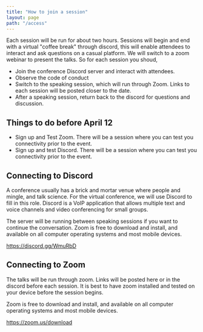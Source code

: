 ```yaml
---
title: "How to join a session"
layout: page
path: "/access"
---
```


Each session will be run for about two hours. Sessions will begin and end with a virtual "coffee break" through discord, this will enable attendees to interact and ask questions on a casual platform. We will switch to a zoom webinar to present the talks. So for each session you shoud, 

* Join the conference Discord server and interact with attendees.
* Observe the code of conduct
* Switch to the speaking session, which will run through Zoom. Links to each session will be posted closer to the date.
* After a speaking session, return back to the discord for questions and discussion. 


## Things to do before April 12
* Sign up and Test Zoom. There will be a session where you can test you connectivity prior to the event.
* Sign up and test Discord. There will be a session where you can test you connectivity prior to the event.


## Connecting to Discord
A conference usually has a brick and mortar venue where people and mingle, and talk science. For the virtual conference, we will use Discord to fill in this role. Discord is a VoIP application that allows multiple text and voice channels and video conferencing for small groups. 

The server will be running between speaking sessions if you want to continue the conversation. Zoom is free to download and install, and available on all computer operating systems and most mobile devices.

https://discord.gg/WmuRbD

## Connecting to Zoom

The talks will be run through zoom. Links will be posted here or in the discord before each session. It is best to have zoom installed and tested on your device before the session begins. 

Zoom is free to download and install, and available on all computer operating systems and most mobile devices.

https://zoom.us/download